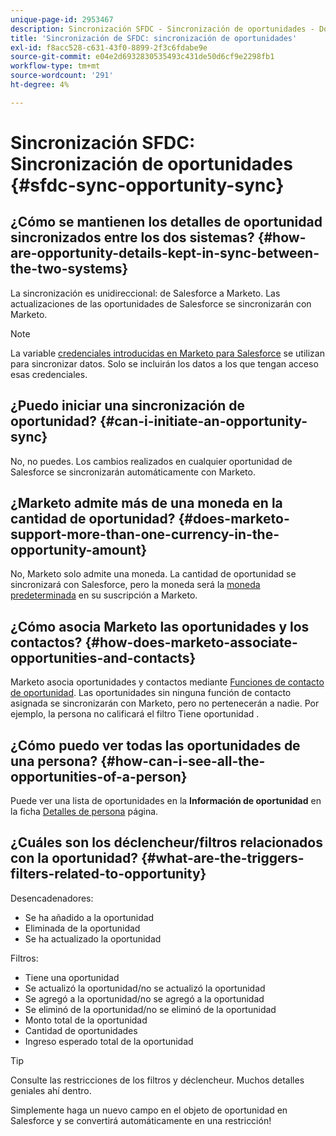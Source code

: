 ```yaml
---
unique-page-id: 2953467
description: Sincronización SFDC - Sincronización de oportunidades - Documentos de Marketo - Documentación del producto
title: 'Sincronización de SFDC: sincronización de oportunidades'
exl-id: f8acc528-c631-43f0-8899-2f3c6fdabe9e
source-git-commit: e04e2d6932830535493c431de50d6cf9e2298fb1
workflow-type: tm+mt
source-wordcount: '291'
ht-degree: 4%

---
```


# Sincronización SFDC: Sincronización de oportunidades {#sfdc-sync-opportunity-sync}

## ¿Cómo se mantienen los detalles de oportunidad sincronizados entre los dos sistemas? {#how-are-opportunity-details-kept-in-sync-between-the-two-systems}

La sincronización es unidireccional: de Salesforce a Marketo. Las actualizaciones de las oportunidades de Salesforce se sincronizarán con Marketo.

>[!NOTE]
>
>La variable [credenciales introducidas en Marketo para Salesforce](/help/marketo/product-docs/crm-sync/salesforce-sync/setup/enterprise-unlimited-edition/step-2-of-3-create-a-salesforce-user-for-marketo-enterprise-unlimited.md) se utilizan para sincronizar datos. Solo se incluirán los datos a los que tengan acceso esas credenciales.

## ¿Puedo iniciar una sincronización de oportunidad? {#can-i-initiate-an-opportunity-sync}

No, no puedes. Los cambios realizados en cualquier oportunidad de Salesforce se sincronizarán automáticamente con Marketo.

## ¿Marketo admite más de una moneda en la cantidad de oportunidad? {#does-marketo-support-more-than-one-currency-in-the-opportunity-amount}

No, Marketo solo admite una moneda. La cantidad de oportunidad se sincronizará con Salesforce, pero la moneda será la [moneda predeterminada](/help/marketo/product-docs/administration/settings/set-default-location-settings-for-a-subscription.md#set-the-default-currency-settings-for-a-subscription) en su suscripción a Marketo.

## ¿Cómo asocia Marketo las oportunidades y los contactos? {#how-does-marketo-associate-opportunities-and-contacts}

Marketo asocia oportunidades y contactos mediante [Funciones de contacto de oportunidad](https://help.salesforce.com/HTViewHelpDoc?id=contactroles.htm). Las oportunidades sin ninguna función de contacto asignada se sincronizarán con Marketo, pero no pertenecerán a nadie. Por ejemplo, la persona no calificará el filtro Tiene oportunidad .

## ¿Cómo puedo ver todas las oportunidades de una persona? {#how-can-i-see-all-the-opportunities-of-a-person}

Puede ver una lista de oportunidades en la **Información de oportunidad** en la ficha [Detalles de persona](/help/marketo/product-docs/core-marketo-concepts/smart-lists-and-static-lists/managing-people-in-smart-lists/using-the-person-detail-page.md) página.

## ¿Cuáles son los déclencheur/filtros relacionados con la oportunidad? {#what-are-the-triggers-filters-related-to-opportunity}

Desencadenadores:

* Se ha añadido a la oportunidad
* Eliminada de la oportunidad
* Se ha actualizado la oportunidad

Filtros:

* Tiene una oportunidad
* Se actualizó la oportunidad/no se actualizó la oportunidad
* Se agregó a la oportunidad/no se agregó a la oportunidad
* Se eliminó de la oportunidad/no se eliminó de la oportunidad
* Monto total de la oportunidad
* Cantidad de oportunidades
* Ingreso esperado total de la oportunidad

>[!TIP]
>
>Consulte las restricciones de los filtros y déclencheur. Muchos detalles geniales ahí dentro.
>
>Simplemente haga un nuevo campo en el objeto de oportunidad en Salesforce y se convertirá automáticamente en una restricción!
